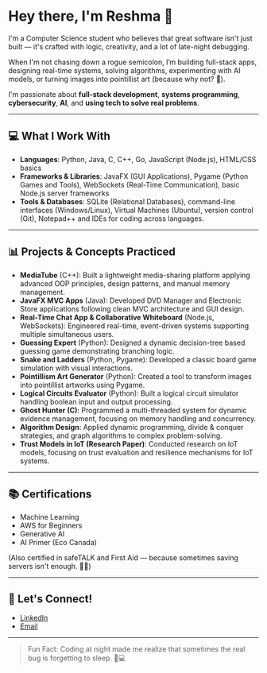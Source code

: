 # Hey there, I'm Reshma 👋

I'm a Computer Science student who believes that great software isn't just built — it's crafted with logic, creativity, and a lot of late-night debugging.

When I'm not chasing down a rogue semicolon, I’m building full-stack apps, designing real-time systems, solving algorithms, experimenting with AI models, or turning images into pointillist art (because why not? 🎨).

I'm passionate about **full-stack development**, **systems programming**, **cybersecurity**, **AI**, and **using tech to solve real problems**.

---

## 💻 What I Work With
- **Languages**: Python, Java, C, C++, Go, JavaScript (Node.js), HTML/CSS basics
- **Frameworks & Libraries**: JavaFX (GUI Applications), Pygame (Python Games and Tools), WebSockets (Real-Time Communication), basic Node.js server frameworks
- **Tools & Databases**: SQLite (Relational Databases), command-line interfaces (Windows/Linux), Virtual Machines (Ubuntu), version control (Git), Notepad++ and IDEs for coding across languages.

---

## 📊 Projects & Concepts Practiced
- **MediaTube** (C++): Built a lightweight media-sharing platform applying advanced OOP principles, design patterns, and manual memory management.
- **JavaFX MVC Apps** (Java): Developed DVD Manager and Electronic Store applications following clean MVC architecture and GUI design.
- **Real-Time Chat App & Collaborative Whiteboard** (Node.js, WebSockets): Engineered real-time, event-driven systems supporting multiple simultaneous users.
- **Guessing Expert** (Python): Designed a dynamic decision-tree based guessing game demonstrating branching logic.
- **Snake and Ladders** (Python, Pygame): Developed a classic board game simulation with visual interactions.
- **Pointillism Art Generator** (Python): Created a tool to transform images into pointillist artworks using Pygame.
- **Logical Circuits Evaluator** (Python): Built a logical circuit simulator handling boolean input and output processing.
- **Ghost Hunter (C)**: Programmed a multi-threaded system for dynamic evidence management, focusing on memory handling and concurrency.
- **Algorithm Design**: Applied dynamic programming, divide & conquer strategies, and graph algorithms to complex problem-solving.
- **Trust Models in IoT (Research Paper)**: Conducted research on IoT models, focusing on trust evaluation and resilience mechanisms for IoT systems.

---

## 📚 Certifications
- Machine Learning
- AWS for Beginners
- Generative AI
- AI Primer (Eco Canada)

(Also certified in safeTALK and First Aid — because sometimes saving servers isn't enough. 🧑‍🚒)

---

## 📢 Let's Connect!
- [LinkedIn](https://www.linkedin.com/in/reshma-sri-murakonda)
- [Email](mailto:mreshma1709@gmail.com)

---

> Fun Fact: Coding at night made me realize that sometimes the real bug is forgetting to sleep. 🌙💻

